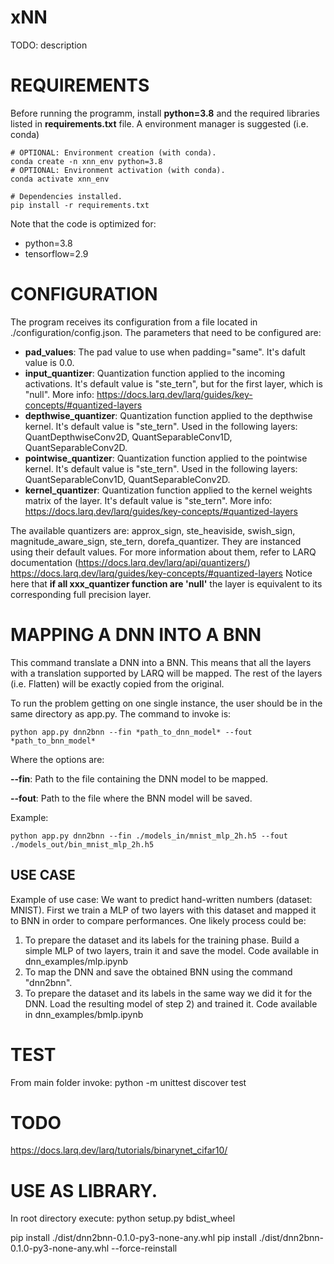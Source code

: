 # xNN
TODO: description


# REQUIREMENTS
Before running the programm, install **python=3.8** and the required libraries listed in **requirements.txt** file. A environment manager is suggested (i.e. conda)
~~~
# OPTIONAL: Environment creation (with conda).
conda create -n xnn_env python=3.8
# OPTIONAL: Environment activation (with conda).
conda activate xnn_env

# Dependencies installed.
pip install -r requirements.txt
~~~

Note that the code is optimized for:

- python=3.8
- tensorflow=2.9


# CONFIGURATION
The program receives its configuration from a file located in ./configuration/config.json. The parameters that need to be configured are:

- **pad_values**: The pad value to use when padding="same". It's dafult value is 0.0.
- **input_quantizer**: Quantization function applied to the incoming activations. It's default value is "ste_tern", but for the first layer, which is "null". More info: https://docs.larq.dev/larq/guides/key-concepts/#quantized-layers
- **depthwise_quantizer**: Quantization function applied to the depthwise kernel. It's default value is "ste_tern". Used in the following layers: QuantDepthwiseConv2D, QuantSeparableConv1D, QuantSeparableConv2D. 
- **pointwise_quantizer**: Quantization function applied to the pointwise kernel. It's default value is "ste_tern". Used in the following layers: QuantSeparableConv1D, QuantSeparableConv2D.
- **kernel_quantizer**: Quantization function applied to the kernel weights matrix of the layer. It's default value is "ste_tern". More info: https://docs.larq.dev/larq/guides/key-concepts/#quantized-layers

The available quantizers are: approx_sign, ste_heaviside, swish_sign, magnitude_aware_sign, ste_tern, dorefa_quantizer. They are instanced using their default values. For more information about them, refer to LARQ documentation (https://docs.larq.dev/larq/api/quantizers/)
https://docs.larq.dev/larq/guides/key-concepts/#quantized-layers
Notice here that **if all xxx_quantizer function are 'null'** the layer is equivalent to its corresponding full precision layer.

# MAPPING A DNN INTO A BNN
This command translate a DNN into a BNN. This means that all the layers with a translation supported by LARQ will be mapped. The rest of the layers (i.e. Flatten) will be exactly copied from the original.

To run the problem getting on one single instance, the user should be in the same directory as app.py. The command to invoke is:
~~~
python app.py dnn2bnn --fin *path_to_dnn_model* --fout *path_to_bnn_model*
~~~

Where the options are:

**--fin**: Path to the file containing the DNN model to be mapped.

**--fout**: Path to the file where the BNN model will be saved.

Example:
~~~
python app.py dnn2bnn --fin ./models_in/mnist_mlp_2h.h5 --fout ./models_out/bin_mnist_mlp_2h.h5
~~~

## USE CASE
Example of use case:
We want to predict hand-written numbers (dataset: MNIST). First we train a MLP of two layers with this dataset and mapped it to BNN in order to compare performances. One likely process could be:

1) To prepare the dataset and its labels for the training phase. Build a simple MLP of two layers, train it and save the model. Code available in dnn_examples/mlp.ipynb
2) To map the DNN and save the obtained BNN using the command "dnn2bnn".
3) To prepare the dataset and its labels in the same way we did it for the DNN. Load the resulting model of step 2) and trained it. Code available in dnn_examples/bmlp.ipynb

# TEST
From main folder invoke:
python -m unittest discover test

# TODO
https://docs.larq.dev/larq/tutorials/binarynet_cifar10/

# USE AS LIBRARY.
In root directory execute:
python setup.py bdist_wheel

pip install ./dist/dnn2bnn-0.1.0-py3-none-any.whl
pip install ./dist/dnn2bnn-0.1.0-py3-none-any.whl --force-reinstall